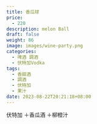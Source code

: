 ```yaml
---
title: 香瓜球
price:
  - 220
description: melon Ball
draft: false
weight: 86
image: images/wine-party.png
categories:
  - 啤酒 調酒
  - 伏特加Vodka
tags:
  - 香甜酒
  - 調酒
  - 伏特加
  - 果汁
date: 2023-08-22T20:21:18+08:00
---
```

 伏特加 ＋香瓜酒 ＋柳橙汁